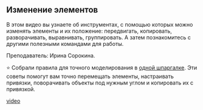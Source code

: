## Изменение элементов

В этом видео вы узнаете об инструментах, с помощью которых можно изменять элементы и их положение: передвигать, копировать, разворачивать, выравнивать, группировать. А затем познакомитесь с другими полезными командами для работы.  

Преподаватель: Ирина Сорокина.

⭐️ Собрали правила для точного моделирования в [одной шпаргалке](https://softculture.cc/blog/entries/articles/modelirovanie-i-grafika-v-revit). Эти советы помогут вам точно перемещать элементы, настраивать привязки, поворачивать объекты под нужным углом и копировать их с привязкой.  

[video](https://player.softculture.cc/embed/online/RVT/RVT_42.17.02_L2-9_Theory_Modify)
